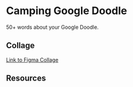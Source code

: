 # Camping Google Doodle

50+ words about your Google Doodle.

## Collage

[Link to Figma Collage](https://www.figma.com/file/KIEiC0Tgx5IF1BhpTLZhn0/Google-Doodle?node-id=0%3A1)

## Resources
